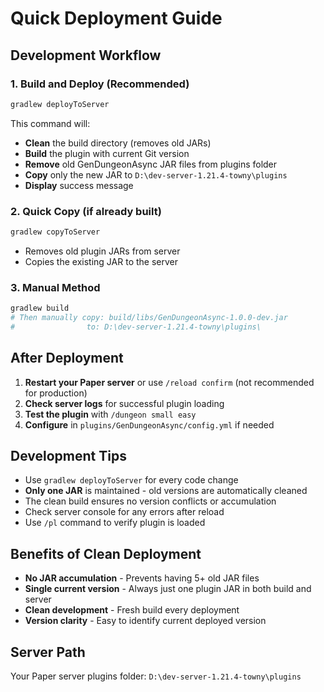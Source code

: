 # Quick Deployment Guide

## Development Workflow

### 1. Build and Deploy (Recommended)
```bash
gradlew deployToServer
```
This command will:
- **Clean** the build directory (removes old JARs)
- **Build** the plugin with current Git version
- **Remove** old GenDungeonAsync JAR files from plugins folder
- **Copy** only the new JAR to `D:\dev-server-1.21.4-towny\plugins`
- **Display** success message

### 2. Quick Copy (if already built)
```bash
gradlew copyToServer
```
- Removes old plugin JARs from server
- Copies the existing JAR to the server

### 3. Manual Method
```bash
gradlew build
# Then manually copy: build/libs/GenDungeonAsync-1.0.0-dev.jar
#                to: D:\dev-server-1.21.4-towny\plugins\
```

## After Deployment
1. **Restart your Paper server** or use `/reload confirm` (not recommended for production)
2. **Check server logs** for successful plugin loading
3. **Test the plugin** with `/dungeon small easy`
4. **Configure** in `plugins/GenDungeonAsync/config.yml` if needed

## Development Tips
- Use `gradlew deployToServer` for every code change
- **Only one JAR** is maintained - old versions are automatically cleaned
- The clean build ensures no version conflicts or accumulation
- Check server console for any errors after reload
- Use `/pl` command to verify plugin is loaded

## Benefits of Clean Deployment
- **No JAR accumulation** - Prevents having 5+ old JAR files
- **Single current version** - Always just one plugin JAR in both build and server
- **Clean development** - Fresh build every deployment
- **Version clarity** - Easy to identify current deployed version

## Server Path
Your Paper server plugins folder: `D:\dev-server-1.21.4-towny\plugins`
